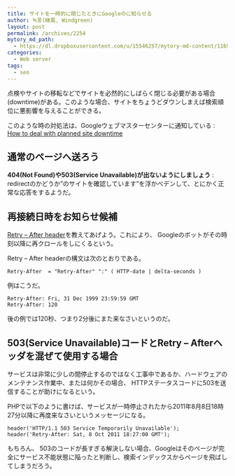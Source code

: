 ```yaml
---
title: サイトを一時的に閉じたときにGoogleのに知らせる
author: 녹풍(綠風, Windgreen)
layout: post
permalink: /archives/2254
mytory_md_path:
  - https://dl.dropboxusercontent.com/u/15546257/mytory-md-content/11692-site-temp-unavailable-ja.md
categories:
  - Web server
tags:
  - seo
---
```

点検やサイトの移転などでサイトを必然的にしばらく閉じる必要がある場合(downtime)がある。このような場合、サイトをちょうどダウンしまえば検索順位に悪影響を与えることができる。

このような時の対処法は、Googleウェブマスターセンターに通知している : [How to deal with planned site downtime][1]

## 通常のページへ送ろう

**404(Not Found)や503(Service Unavailable)が出ないようにしましょう​​** : redirectのかどうか&#8221;のサイトを確認しています&#8221;を浮かべデンして、とにかく正常な応答をするようだ。

## 再接続日時をお知らせ候補

[Retry &#8211; After header][2]を教えてあげよう。これにより、 Googleのボットがその時刻以降に再クロールをしにくるという。

Retry &#8211; After headerの構文は次のとおりである。

    Retry-After  = "Retry-After" ":" ( HTTP-date | delta-seconds )
    

例はこうだ。

    Retry-After: Fri, 31 Dec 1999 23:59:59 GMT
    Retry-After: 120
    

後の例では120秒、つまり2分後にまた来なさいというのだ。

## 503(Service Unavailable)コードとRetry &#8211; Afterヘッダを混ぜて使用する場合

サービスは非常に少しの間停止するのではなく工事中であるか、ハードウェアのメンテナンス作業中、または何かその場合、 HTTPステータスコードに503を送信することが助けになるという。

PHPで以下のように書けば、サービスが一時停止されたから2011年8月8日18時27分以降に再度来なさいというメッセージになる。

    header('HTTP/1.1 503 Service Temporarily Unavailable');
    header('Retry-After: Sat, 8 Oct 2011 18:27:00 GMT');
    

もちろん、 503のコードが長すぎる解決しない場合、Googleはそのページが完全にサービス不能状態に陥ったと判断し、検索インデックスからページを飛ばしてしまうだろう。

 [1]: http://googlewebmastercentral.blogspot.kr/2011/01/how-to-deal-with-planned-site-downtime.html
 [2]: http://www.w3.org/Protocols/rfc2616/rfc2616-sec14.html#sec14.37